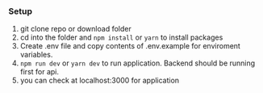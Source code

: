 ### Setup
1. git clone repo or download folder
2. cd into the folder and `npm install` or `yarn` to install packages
3. Create .env file and copy contents of .env.example for enviroment variables. 
4. `npm run dev` or `yarn dev` to run application. Backend should be running first for api. 
5. you can check at localhost:3000 for application
